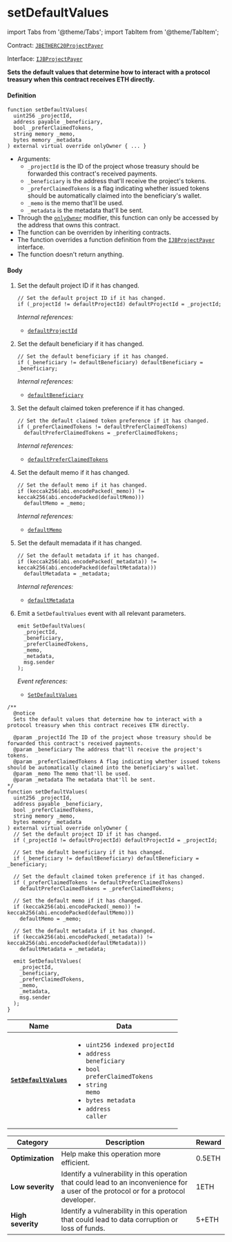 # setDefaultValues

import Tabs from '@theme/Tabs';
import TabItem from '@theme/TabItem';

Contract: [`JBETHERC20ProjectPayer`](/api/contracts/jbetherc20projectpayer/README.md)

Interface: [`IJBProjectPayer`](/api/interfaces/ijbprojectpayer.md)

<Tabs>
<TabItem value="Step by step" label="Step by step">

**Sets the default values that determine how to interact with a protocol treasury when this contract receives ETH directly.**

#### Definition

```solidity
function setDefaultValues(
  uint256 _projectId,
  address payable _beneficiary,
  bool _preferClaimedTokens,
  string memory _memo,
  bytes memory _metadata
) external virtual override onlyOwner { ... }
```

* Arguments:
  * `_projectId` is the ID of the project whose treasury should be forwarded this contract's received payments.
  * `_beneficiary` is the address that'll receive the project's tokens. 
  * `_preferClaimedTokens` is a flag indicating whether issued tokens should be automatically claimed into the beneficiary's wallet. 
  * `_memo` is the memo that'll be used. 
  * `_metadata` is the metadata that'll be sent. 
* Through the [`onlyOwner`](https://docs.openzeppelin.com/contracts/4.x/api/access#Ownable-onlyOwner--) modifier, this function can only be accessed by the address that owns this contract.
* The function can be overriden by inheriting contracts.
* The function overrides a function definition from the [`IJBProjectPayer`](/api/interfaces/ijbprojectpayer.md) interface.
* The function doesn't return anything.

#### Body

1.  Set the default project ID if it has changed.

    ```solidity
    // Set the default project ID if it has changed.
    if (_projectId != defaultProjectId) defaultProjectId = _projectId;
    ```

    _Internal references:_

    * [`defaultProjectId`](/api/contracts/jbetherc20projectpayer/properties/defaultprojectid.md)
2.  Set the default beneficiary if it has changed.

    ```solidity
    // Set the default beneficiary if it has changed.
    if (_beneficiary != defaultBeneficiary) defaultBeneficiary = _beneficiary;
    ```

    _Internal references:_

    * [`defaultBeneficiary`](/api/contracts/jbetherc20projectpayer/properties/defaultbeneficiary.md)
3.  Set the default claimed token preference if it has changed.

    ```solidity
    // Set the default claimed token preference if it has changed.
    if (_preferClaimedTokens != defaultPreferClaimedTokens)
      defaultPreferClaimedTokens = _preferClaimedTokens;
    ```

    _Internal references:_

    * [`defaultPreferClaimedTokens`](/api/contracts/jbetherc20projectpayer/properties/defaultpreferclaimedtokens.md)
4.  Set the default memo if it has changed.

    ```solidity
    // Set the default memo if it has changed.
    if (keccak256(abi.encodePacked(_memo)) != keccak256(abi.encodePacked(defaultMemo)))
      defaultMemo = _memo;
    ```

    _Internal references:_

    * [`defaultMemo`](/api/contracts/jbetherc20projectpayer/properties/defaultmemo.md)
5.  Set the default memadata if it has changed.

    ```solidity
    // Set the default metadata if it has changed.
    if (keccak256(abi.encodePacked(_metadata)) != keccak256(abi.encodePacked(defaultMetadata)))
      defaultMetadata = _metadata;
    ```

    _Internal references:_

    * [`defaultMetadata`](/api/contracts/jbetherc20projectpayer/properties/defaultmetadata.md)
6.  Emit a `SetDefaultValues` event with all relevant parameters.

    ```
    emit SetDefaultValues(
      _projectId,
      _beneficiary,
      _preferClaimedTokens,
      _memo,
      _metadata,
      msg.sender
    );
    ```

    _Event references:_

    * [`SetDefaultValues`](/api/contracts/jbetherc20projectpayer/events/setdefaultvalues.md)

</TabItem>

<TabItem value="Code" label="Code">

```solidity
/** 
  @notice 
  Sets the default values that determine how to interact with a protocol treasury when this contract receives ETH directly.

  @param _projectId The ID of the project whose treasury should be forwarded this contract's received payments.
  @param _beneficiary The address that'll receive the project's tokens. 
  @param _preferClaimedTokens A flag indicating whether issued tokens should be automatically claimed into the beneficiary's wallet. 
  @param _memo The memo that'll be used. 
  @param _metadata The metadata that'll be sent. 
*/
function setDefaultValues(
  uint256 _projectId,
  address payable _beneficiary,
  bool _preferClaimedTokens,
  string memory _memo,
  bytes memory _metadata
) external virtual override onlyOwner {
  // Set the default project ID if it has changed.
  if (_projectId != defaultProjectId) defaultProjectId = _projectId;

  // Set the default beneficiary if it has changed.
  if (_beneficiary != defaultBeneficiary) defaultBeneficiary = _beneficiary;

  // Set the default claimed token preference if it has changed.
  if (_preferClaimedTokens != defaultPreferClaimedTokens)
    defaultPreferClaimedTokens = _preferClaimedTokens;

  // Set the default memo if it has changed.
  if (keccak256(abi.encodePacked(_memo)) != keccak256(abi.encodePacked(defaultMemo)))
    defaultMemo = _memo;

  // Set the default metadata if it has changed.
  if (keccak256(abi.encodePacked(_metadata)) != keccak256(abi.encodePacked(defaultMetadata)))
    defaultMetadata = _metadata;

  emit SetDefaultValues(
    _projectId,
    _beneficiary,
    _preferClaimedTokens,
    _memo,
    _metadata,
    msg.sender
  );
}
```

</TabItem>

<TabItem value="Events" label="Events">

| Name                                | Data                                                                                                                                                                                                                                                  |
| ----------------------------------- | ----------------------------------------------------------------------------------------------------------------------------------------------------------------------------------------------------------------------------------------------------- |
| [**`SetDefaultValues`**](/api/contracts/jbetherc20projectpayer/events/setdefaultvalues.md)                                                                          | <ul><li><code>uint256 indexed projectId</code></li><li><code>address beneficiary</code></li><li><code>bool preferClaimedTokens</code></li><li><code>string memo</code></li><li><code>bytes metadata</code></li><li><code>address caller</code></li></ul>                  |

</TabItem>

<TabItem value="Bug bounty" label="Bug bounty">

| Category          | Description                                                                                                                            | Reward |
| ----------------- | -------------------------------------------------------------------------------------------------------------------------------------- | ------ |
| **Optimization**  | Help make this operation more efficient.                                                                                               | 0.5ETH |
| **Low severity**  | Identify a vulnerability in this operation that could lead to an inconvenience for a user of the protocol or for a protocol developer. | 1ETH   |
| **High severity** | Identify a vulnerability in this operation that could lead to data corruption or loss of funds.                                        | 5+ETH  |

</TabItem>
</Tabs>

